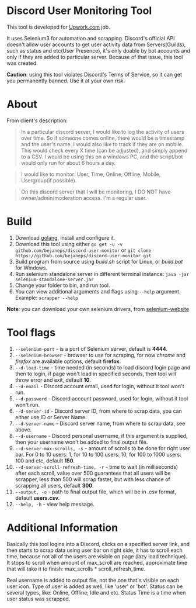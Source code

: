 # Discord User Monitoring Tool

This tool is developed for [Upwork.com](https://www.upwork.com/jobs/Discord-Users-Online-Server-Activity-Monitoring-non-owned_%7E0162176f9f02ac5808) job.

It uses Selenium3 for automation and scrapping. Discord's official API doesn't allow user accounts to get user activity data from Servers(Guilds), such as status and etc(User Presence), it's only doable by bot accounts and only if they are added to particular server. Because of that issue, this tool was created.

**Caution**: using this tool violates Discord's Terms of Service, so it can get you permanently banned. Use it at your own risk.

# About

From client's description:
>In a particular discord server, I would like to log the activity of users over time. So if someone comes online, there would be a timestamp and the user's name. I would also like to track if they are on mobile. This would check every X time (can be adjusted), and simply append to a CSV. I would be using this on a windows PC, and the script/bot would only run for about 6 hours a day.

>I would like to monitor: User, Time, Online, Offline, Mobile, Usergroup(if possible).

>On this discord server that I will be monitoring, I DO NOT have owner/admin/moderation access. I'm a regular user. 

# Build

1. Download [golang](https://www.golang.org/), install and configure it.
2. Download this tool using either `go get -u -v github.com/bejaneps/discord-user-monitor` or `git clone https://github.com/bejaneps/discord-user-monitor.git`
3. Build program from source using _build.sh_ script for Linux, or _build.bat_ for Windows.
4. Run selenium standalone server in different terminal instance: `java -jar selenium-standalone-server.jar`
5. Change your folder to bin, and run tool.
6. You can view additional arguments and flags using `--help` argument. Example: `scrapper --help`

**Note**: you can download your own selenium drivers, from [selenium-website](https://www.selenium.dev/downloads/)

# Tool flags

1. `--selenium-port` - is a port of Selenium server, default is **4444**.
2. `--selenium-browser` - browser to use for scraping, for now _chrome_ and _firefox_ are available options, default **firefox**.
3. `--d-load-time` - time needed (in seconds) to load discord login page and then to login, if page won't load in specified seconds, then tool will throw error and exit, default **10**.
4. `--d-email` - Discord account email, used for login, without it tool won't run.
5. `--d-password` - Discord account password, used for login, without it tool won't run.
6. `--d-server-id` - Discord server ID, from where to scrap data, you can either use ID or Server Name.
7. `--d-server-name` - Discord server name, from where to scrap data, see above.
8. `--d-username` - Discord personal username, if this argument is supplied, then your username won't be added to final output file.
9. `--d-server-max-scrolls, -s` - amount of scrolls to be done for right user bar. For 0 to 10 users: 1, for 10 to 100 users: 10, for 100 to 1000 users: 100 and etc, default **150**.
10. `--d-server-scroll-refresh-time, -r` - time to wait (in milliseconds) after each scroll, value over 500 guarantees that all users will be scrapper, less than 500 will scrap faster, but with less chance of scrapping all users, default **300**.
11. `--output, -o` - path to final output file, which will be in .csv format, default **users.csv**.
12. `--help, -h` - view help message.

# Additional Information

Basically this tool logins into a Discord, clicks on a specified server link, and then starts to scrap data using user bar on right side, it has to scroll each time, because not all of the users are visible on page (lazy load technique). It stops to scroll when amount of max_scroll are reached, approximate time that will take it to finish: max_scrolls * scroll_refresh_time.

Real username is added to output file, not the one that's visible on each user icon. Type of user is added as well, like 'user' or 'bot'. Status can be several types, like: Online, Offline, Idle and etc. Status Time is a time when user status was scrapped.